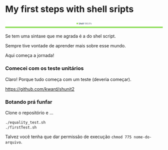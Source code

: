 # My first steps with shell sripts

![aqui era para ter uma figura, mas deu um crash](shell-100.png)

Se tem uma sintaxe que me agrada é a do shel script.

Sempre tive vontade de aprender mais sobre esse mundo.

Aqui começa a jornada!


### Comecei com os teste unitários

Claro! Porque tudo começa com um teste (deveria começar).

https://github.com/kward/shunit2


### Botando prá funfar

Clone o repositório e ...

    ./equality_test.sh
    ./firstTest.sh

Talvez você tenha que dar permissão de execução `chmod 775 nome-do-arquivo`.

